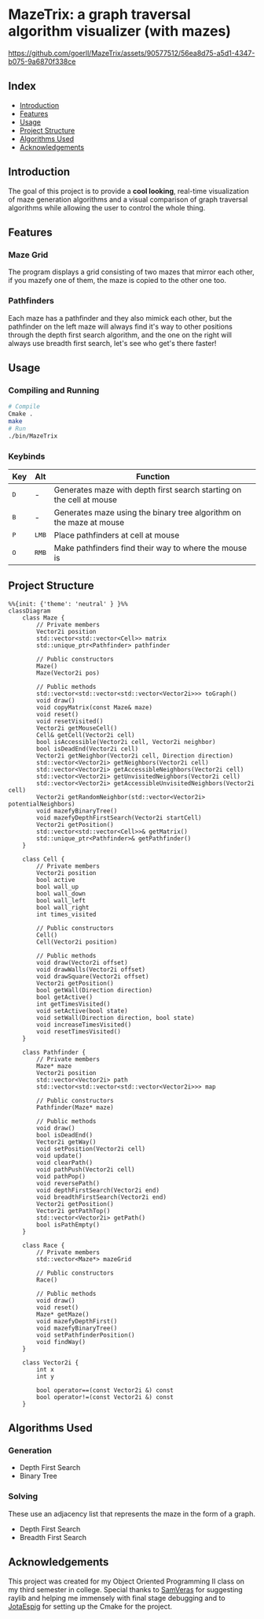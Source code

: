 # MazeTrix: a graph traversal algorithm visualizer (with mazes)
https://github.com/goerll/MazeTrix/assets/90577512/56ea8d75-a5d1-4347-b075-9a6870f338ce

## Index
- [Introduction](#introduction)
- [Features](#features)
- [Usage](#description)
- [Project Structure](#project-structure)
- [Algorithms Used](#algorithms-used)
- [Acknowledgements](#acknowledgements)

## Introduction
The goal of this project is to provide a  **cool looking**, real-time visualization of maze generation algorithms and a visual comparison of graph traversal algorithms while allowing the user to control the whole thing.

## Features
### Maze Grid
The program displays a grid consisting of two mazes that mirror each other, if you mazefy one of them, the maze is copied to the other one too.

### Pathfinders
Each maze has a pathfinder and they also mimick each other, but the pathfinder on the left maze will always find it's way to other positions through the depth first search algorithm, and the one on the right will always use breadth first search, let's see who get's there faster!

## Usage
### Compiling and Running
``` bash
# Compile
Cmake .
make
# Run
./bin/MazeTrix
```
### Keybinds
| Key | Alt | Function |
| - | - | - |
| <kbd>D</kbd> | - | Generates maze with depth first search starting on the cell at mouse |
| <kbd>B</kbd> | - | Generates maze using the binary tree algorithm on the maze at mouse |
| <kbd>P</kbd> | <kbd>LMB</kbd> | Place pathfinders at cell at mouse |
| <kbd>O</kbd> | <kbd>RMB</kbd> | Make pathfinders find their way to where the mouse is |

## Project Structure
```mermaid
%%{init: {'theme': 'neutral' } }%%
classDiagram
    class Maze {
        // Private members
        Vector2i position
        std::vector<std::vector<Cell>> matrix
        std::unique_ptr<Pathfinder> pathfinder

        // Public constructors
        Maze()
        Maze(Vector2i pos)

        // Public methods
        std::vector<std::vector<std::vector<Vector2i>>> toGraph()
        void draw()
        void copyMatrix(const Maze& maze)
        void reset()
        void resetVisited()
        Vector2i getMouseCell()
        Cell& getCell(Vector2i cell)
        bool isAccessible(Vector2i cell, Vector2i neighbor)
        bool isDeadEnd(Vector2i cell)
        Vector2i getNeighbor(Vector2i cell, Direction direction)
        std::vector<Vector2i> getNeighbors(Vector2i cell)
        std::vector<Vector2i> getAccessibleNeighbors(Vector2i cell)
        std::vector<Vector2i> getUnvisitedNeighbors(Vector2i cell)
        std::vector<Vector2i> getAccessibleUnvisitedNeighbors(Vector2i cell)
        Vector2i getRandomNeighbor(std::vector<Vector2i> potentialNeighbors)
        void mazefyBinaryTree()
        void mazefyDepthFirstSearch(Vector2i startCell)
        Vector2i getPosition()
        std::vector<std::vector<Cell>>& getMatrix()
        std::unique_ptr<Pathfinder>& getPathfinder()
    }

    class Cell {
        // Private members
        Vector2i position
        bool active
        bool wall_up
        bool wall_down
        bool wall_left
        bool wall_right
        int times_visited

        // Public constructors
        Cell()
        Cell(Vector2i position)

        // Public methods
        void draw(Vector2i offset)
        void drawWalls(Vector2i offset)
        void drawSquare(Vector2i offset)
        Vector2i getPosition()
        bool getWall(Direction direction)
        bool getActive()
        int getTimesVisited()
        void setActive(bool state)
        void setWall(Direction direction, bool state)
        void increaseTimesVisited()
        void resetTimesVisited()
    }

    class Pathfinder {
        // Private members
        Maze* maze
        Vector2i position
        std::vector<Vector2i> path
        std::vector<std::vector<std::vector<Vector2i>>> map

        // Public constructors
        Pathfinder(Maze* maze)

        // Public methods
        void draw()
        bool isDeadEnd()
        Vector2i getWay()
        void setPosition(Vector2i cell)
        void update()
        void clearPath()
        void pathPush(Vector2i cell)
        void pathPop()
        void reversePath()
        void depthFirstSearch(Vector2i end)
        void breadthFirstSearch(Vector2i end)
        Vector2i getPosition()
        Vector2i getPathTop()
        std::vector<Vector2i> getPath()
        bool isPathEmpty()
    }

    class Race {
        // Private members
        std::vector<Maze*> mazeGrid

        // Public constructors
        Race()

        // Public methods
        void draw()
        void reset()
        Maze* getMaze()
        void mazefyDepthFirst()
        void mazefyBinaryTree()
        void setPathfinderPosition()
        void findWay()
    }

    class Vector2i {
        int x
        int y

        bool operator==(const Vector2i &) const
        bool operator!=(const Vector2i &) const
    }
```

### 


## Algorithms Used
### Generation
- Depth First Search
- Binary Tree
### Solving
These use an adjacency list that represents the maze in the form of a graph.
- Depth First Search
- Breadth First Search

## Acknowledgements
This project was created for my Object Oriented Programming II class on my third semester in college. Special thanks to [SamVeras](www.github.com/SamVeras) for suggesting raylib and helping me immensely with final stage debugging and to [JotaEspig](www.github.com/JotaEspig) for setting up the Cmake for the project.
